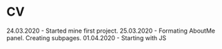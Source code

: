 # CV
24.03.2020 - Started mine first project.
25.03.2020 - Formating AboutMe panel. Creating subpages.
01.04.2020 - Starting with JS
